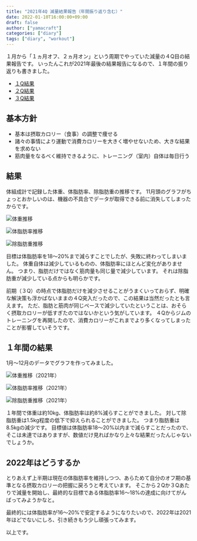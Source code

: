 ```yaml
---
title: "2021年4Q 減量結果報告（年間振り返り含む）"
date: 2022-01-10T16:00:00+09:00
draft: false
author: ["yamacraft"]
categories: ["diary"]
tags: ["diary", "workout"]
---
```


１月から「１ヵ月オフ、２ヵ月オン」という周期でやっていた減量の４Q目の結果報告です。
いったんこれが2021年最後の結果報告になるので、１年間の振り返りも書きました。

* [１Q結果](/note/diet-21-1q-done)
* [２Q結果](/note/diet-21-2q-done)
* [３Q結果](/note/diet-21-3q-done)

## 基本方針

* 基本は摂取カロリー（食事）の調整で痩せる
* 諸々の事情により運動で消費カロリーを大きく増やせないため、大きな結果を求めない
* 筋肉量をなるべく維持できるように、トレーニング（室内）自体は毎日行う

## 結果

体組成計で記録した体重、体脂肪率、除脂肪重の推移です。
11月頭のグラフがちょっとおかしいのは、機器の不具合でデータが取得できる前に消失してしまったからです。

![体重推移](/note/image/diet-21-4q-done/chart_weight.png)

![体脂肪率推移](/note/image/diet-21-4q-done/chart_bfp.png)

![除脂肪重推移](/note/image/diet-21-4q-done/chart_lbm.png)

目標は体脂肪率を18〜20%まで減らすことでしたが、失敗に終わってしまいました。
体重自体は減少しているものの、体脂肪率にほとんど変化がありません。
つまり、脂肪だけではなく筋肉量も同じ量で減少しています。
それは除脂肪重が減少している点からも明らかです。

前期（３Q）の時点で体脂肪だけを減少させることがうまくいっておらず、明確な解決策も浮かばないままの４Q突入だったので、この結果は当然だったとも言えます。
ただ、脂肪と筋肉が同じペースで減少していたということは、おそらく摂取カロリーが低すぎたのではないかという気がしています。
４Qからジムのトレーニングを再開したので、消費カロリーがこれまでより多くなってしまったことが影響していそうです。

## １年間の結果

1月〜12月のデータでグラフを作ってみました。

![体重推移（2021年）](/note/image/diet-21-4q-done/year_chart_weight.png)

![体脂肪率推移（2021年）](/note/image/diet-21-4q-done/year_chart_bfp.png)

![除脂肪重推移（2021年）](/note/image/diet-21-4q-done/year_chart_lbm.png)

１年間で体重は約10kg、体脂肪率は約8%減らすことができました。
対して除脂肪重は1.5kg程度の低下で抑えられることができました。
つまり脂肪重は8.5kgの減少です。
目標値は体脂肪率18〜20%以内まで減らすことだったので、そこは未達ではありますが、数値だけ見ればかなり上々な結果だったんじゃないでしょうか。

## 2022年はどうするか

とりあえず上半期は現在の体脂肪率を維持しつつ、あらためて自分のオフ期の基準となる摂取カロリーの把握に戻ろうと考えています。
そこから２Qか３Qあたりで減量を開始し、最終的な目標である体脂肪率16〜18%の達成に向けてがんばってみようかなと。

最終的には体脂肪率が16〜20%で安定するようになりたいので、2022年は2021年ほどでないにしろ、引き続きもう少し頑張ってみます。

以上です。
